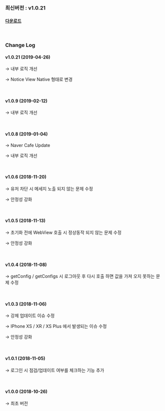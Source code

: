 ### 최신버전 : v1.0.21

#### [다운로드](https://kr.object.ncloudstorage.com/gamepot/sdk/GamePotSDK_IOS_190426.zip)

<br/>

### Change Log

#### v1.0.21 (2019-04-26)

→ 내부 로직 개선

→ Notice View Native 형태로 변경

<br/>

#### v1.0.9 (2019-02-12)

→ 내부 로직 개선

<br/>

#### v1.0.8 (2019-01-04)

→ Naver Cafe Update

→ 내부 로직 개선

<br/>

#### v1.0.6 (2018-11-20)

→ 유저 차단 시 메세지 노출 되지 않는 문제 수정

→ 안정성 강화

<br/>

#### v1.0.5 (2018-11-13)

→ 초기화 전에 WebView 호출 시 정상동작 되지 않는 문제 수정

→ 안정성 강화

<br/>

#### v1.0.4 (2018-11-08)

→ getConfig / getConfigs 시 로그아웃 후 다시 호출 하면 값을 가져 오지 못하는 문제 수정

<br/>

#### v1.0.3 (2018-11-06)

→ 강제 업데이트 이슈 수정

→ IPhone XS / XR / XS Plus 에서 발생되는 이슈 수정

→ 안정성 강화

<br/>

#### v1.0.1 (2018-11-05)

→ 로그인 시 점검/업데이트 여부를 체크하는 기능 추가

<br/>

#### v1.0.0 (2018-10-26)

→ 최초 버전